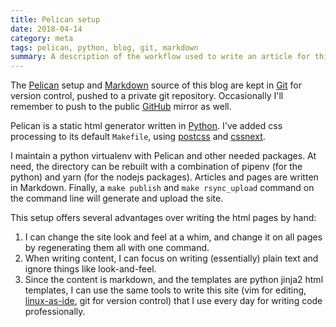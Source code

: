 ```yaml
---
title: Pelican setup
date: 2018-04-14
category: meta
tags: pelican, python, blog, git, markdown
summary: A description of the workflow used to write an article for this blog.
---
```


The [Pelican][pelican] setup and [Markdown][markdown] source of this blog are
kept in [Git][git] for version control, pushed to a private git repository.
Occasionally I'll remember to push to the public [GitHub][github-source] mirror
as well.

Pelican is a static html generator written in [Python][python]. I've added css
processing to its default `Makefile`, using [postcss][postcss] and
[cssnext][cssnext].

I maintain a python virtualenv with Pelican and other needed packages. At need,
the directory can be rebuilt with a combination of pipenv (for the python) and
yarn (for the nodejs packages). Articles and pages are written in Markdown.
Finally, a `make publish` and `make rsync_upload` command on the command line
will generate and upload the site.

This setup offers several advantages over writing the html pages by hand:

1. I can change the site look and feel at a whim, and change it on all pages by
   regenerating them all with one command.
2. When writing content, I can focus on writing (essentially) plain text and
   ignore things like look-and-feel.
3. Since the content is markdown, and the templates are python jinja2 html
   templates, I can use the same tools to write this site (vim for editing,
   [linux-as-ide][linuxide], git for version control) that I use every day for
   writing code professionally.

[cssnext]: http://cssnext.io
[git]: https://git-scm.com/
[github-source]: https://github.com/bloy/mike.bloy.org
[linuxide]: https://sanctum.geek.nz/arabesque/series/unix-as-ide/
[markdown]: https://daringfireball.net/projects/markdown/
[pelican]: http://getpelican.com/
[postcss]: http://postcss.org
[python]: https://www.python.org/
